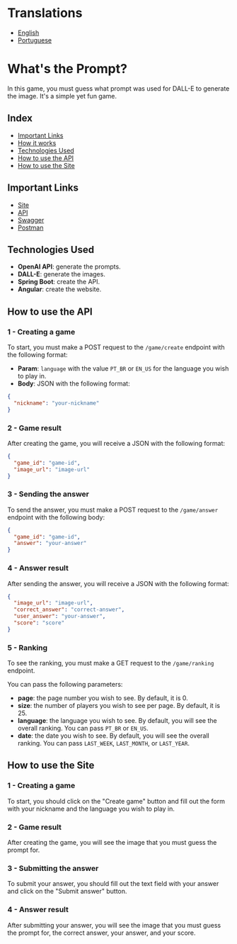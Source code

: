 # Translations
* [English](.github/translations/en)
* [Portuguese](.github/translations/pt)

# What's the Prompt?

In this game, you must guess what prompt was used for DALL-E to generate the image. It's a simple yet fun game.

## Index

* [Important Links](#important-links)
* [How it works](#how-it-works)
* [Technologies Used](#technologies-used)
* [How to use the API](#how-to-use-the-api)
* [How to use the Site](#how-to-use-the-site)

## Important Links

* [Site]()
* [API]()
* [Swagger]()
* [Postman]()

## Technologies Used

* **OpenAI API**: generate the prompts.
* **DALL-E**: generate the images.
* **Spring Boot**: create the API.
* **Angular**: create the website.

## How to use the API

### 1 - Creating a game

To start, you must make a POST request to the `/game/create` endpoint with the following format:

* **Param**: `language` with the value `PT_BR` or `EN_US` for the language you wish to play in.
* **Body**: JSON with the following format:

```json
{
  "nickname": "your-nickname"
}
```

### 2 - Game result

After creating the game, you will receive a JSON with the following format:

```json
{
  "game_id": "game-id",
  "image_url": "image-url"
}
```

### 3 - Sending the answer

To send the answer, you must make a POST request to the `/game/answer` endpoint with the following body:

```json
{
  "game_id": "game-id",
  "answer": "your-answer"
}
``` 

### 4 - Answer result

After sending the answer, you will receive a JSON with the following format:

```json
{
  "image_url": "image-url",
  "correct_answer": "correct-answer",
  "user_answer": "your-answer",
  "score": "score"
}
```

### 5 - Ranking

To see the ranking, you must make a GET request to the `/game/ranking` endpoint.

You can pass the following parameters:

* **page**: the page number you wish to see. By default, it is 0. 
* **size**: the number of players you wish to see per page. By default, it is 25. 
* **language**: the language you wish to see. By default, you will see the overall ranking. You can pass `PT_BR` or `EN_US`. 
* **date**: the date you wish to see. By default, you will see the overall ranking. You can pass `LAST_WEEK`, `LAST_MONTH`, or `LAST_YEAR`.

## How to use the Site

### 1 - Creating a game

To start, you should click on the "Create game" button and fill out the form with your nickname and the language you wish to play in.

### 2 - Game result

After creating the game, you will see the image that you must guess the prompt for.

### 3 - Submitting the answer

To submit your answer, you should fill out the text field with your answer and click on the "Submit answer" button.

### 4 - Answer result

After submitting your answer, you will see the image that you must guess the prompt for, the correct answer, your answer, and your score.